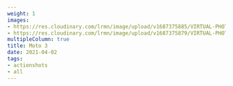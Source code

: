 ```yaml
---
weight: 1
images:
- https://res.cloudinary.com/lrmn/image/upload/v1687375885/VIRTUAL-PHOTOGRAPHY/moto3/LRMN-MOTO3_5_h9pgbj.png
- https://res.cloudinary.com/lrmn/image/upload/v1687375879/VIRTUAL-PHOTOGRAPHY/moto3/LRMN-MOTO3_25_se3vcn.png
multipleColumn: true
title: Moto 3
date: 2021-04-02
tags:
- actionshots
- all
---
```

